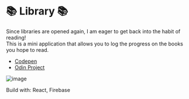 # 📚 Library 📚

Since libraries are opened again, I am eager to get back into the habit of reading!   
This is a mini application that allows you to log the progress on the books you hope to read.

- [Codepen](https://codepen.io/kunkunzhu/pen/ExWEybM?editors=1010)
- [Odin Project](https://www.theodinproject.com/paths/full-stack-javascript/courses/javascript/lessons/library)

![image](https://user-images.githubusercontent.com/73452544/143667261-d3776d07-2bc1-4861-afe4-3bc197e4076c.png)

Build with: React, Firebase
